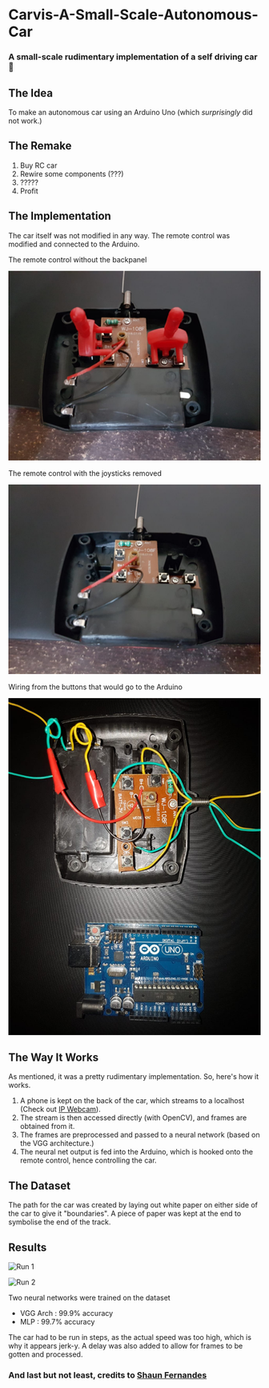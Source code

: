 # Carvis-A-Small-Scale-Autonomous-Car
### A small-scale rudimentary implementation of a self driving car :red_car:

## The Idea
To make an autonomous car using an Arduino Uno (which _surprisingly_ did not work.)

## The Remake
1. Buy RC car
2. Rewire some components (???)
3. ?????
4. Profit

## The Implementation
The car itself was not modified in any way.
The remote control was modified and connected to the Arduino.

The remote control without the backpanel

![Remote control without backpanel](Media/Out_the_box.jpg)

The remote control with the joysticks removed

![Remote control w/o joysticks](Media/Out_the_box_wo_stick.jpg)

Wiring from the buttons that would go to the Arduino

![Wiring](Media/After_conn.jpg)

## The Way It Works
As mentioned, it was a pretty rudimentary implementation. So, here's how it works.
1. A phone is kept on the back of the car, which streams to a localhost (Check out [IP Webcam](https://play.google.com/store/apps/details?id=com.pas.webcam&hl=en)).
2. The stream is then accessed directly (with OpenCV), and frames are obtained from it.
3. The frames are preprocessed and passed to a neural network (based on the VGG architecture.)
4. The neural net output is fed into the Arduino, which is hooked onto the remote control, hence controlling the car.

## The Dataset
The path for the car was created by laying out white paper on either side of the car to give it "boundaries".
A piece of paper was kept at the end to symbolise the end of the track.

## Results
![Run 1](Media/Video1_1.gif)

![Run 2](Media/Video2_1.gif)

Two neural networks were trained on the dataset
- VGG Arch : 99.9% accuracy
- MLP : 99.7% accuracy

The car had to be run in steps, as the actual speed was too high, which is why it appears jerk-y.
A delay was also added to allow for frames to be gotten and processed.

### And last but not least, credits to [Shaun Fernandes](https://github.com/shaunferns26)
